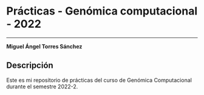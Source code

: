 # Prácticas - Genómica computacional - 2022
***
**Miguel Ángel Torres Sánchez**

## Descripción
Este es mi repositorio de prácticas del curso de Genómica Computacional durante el semestre 2022-2.
